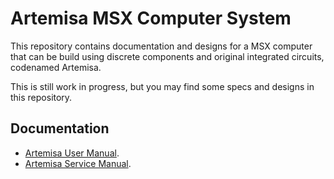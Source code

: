 # Artemisa MSX Computer System

This repository contains documentation and designs for a MSX computer that can be build using discrete components and original integrated circuits, codenamed Artemisa.

This is still work in progress, but you may find some specs and designs in this repository.

## Documentation

* [Artemisa User Manual](doc/user-manual/000-index.md).
* [Artemisa Service Manual](doc/service-manual/000-index.md).
